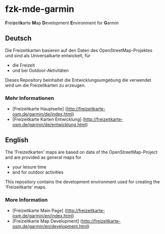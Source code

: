 fzk-mde-garmin
==============

<strong>F</strong>rei<strong>z</strong>eit<strong>k</strong>arte <strong>M</strong>ap <strong>D</strong>evelopment <strong>E</strong>nvironment for <strong>G</strong>armin

Deutsch
------
Die Freizeitkarten basieren auf den Daten des OpenStreetMap-Projektes und sind als Universalkarte entwickelt, für

* die Freizeit
* und bei Outdoor-Aktivitäten

Dieses Repository beinhaltet die Entwicklungsumgebung die verwendet wird um die Freizeitkarten zu erzeugen.

### Mehr Informationen

* [Freizeitkarte Hauptseite] (http://freizeitkarte-osm.de/garmin/de/index.html)
* [Freizeitkarte Karten Entwicklung] (http://freizeitkarte-osm.de/garmin/de/entwicklung.html)

English
-------
The 'Freizeitkarten' maps are based on data of the OpenStreetMap-Project and are provided as general maps for

* your leisure time
* and for outdoor activities

This repository contains the development environment used for creating the 'Freizeitkarte' maps.

### More Information

* [Freizeitkarte Main Page] (http://freizeitkarte-osm.de/garmin/en/index.html)
* [Freizeitkarte Map Development] (http://freizeitkarte-osm.de/garmin/en/development.html)

